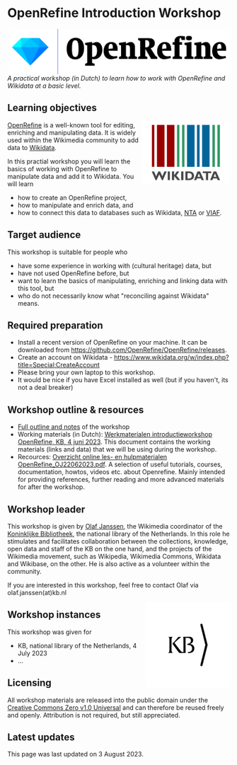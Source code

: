 # OpenRefine Introduction Workshop
<img src="logos/OpenRefine_logo_color.png" width="500" align="right"/>

*A practical workshop (in Dutch) to learn how to work with OpenRefine and Wikidata at a basic level.*

## Learning objectives
<img src="logos/Wikidata-logo-en.svg.png" width="200" align="right"/>

[OpenRefine](https://openrefine.org/) is a well-known tool for editing, enriching and manipulating data. It is widely used within the Wikimedia community to add data to [Wikidata](https://www.wikidata.org/).

In this practial workshop you will learn the basics of working with OpenRefine to manipulate data and add it to Wikidata. You will learn 
* how to create an OpenRefine project,
* how to manipulate and enrich data, and
* how to connect this data to databases such as Wikidata, [NTA](http://data.bibliotheken.nl/doc/dataset/persons) or [VIAF](https://www.viaf.org/).

## Target audience
This workshop is suitable for people who
* have some experience in working with (cultural heritage) data, but
* have not used OpenRefine before, but
* want to learn the basics of manipulating, enriching and linking data with this tool, but 
* who do not necessarily know what "reconciling against Wikidata" means. 

## Required preparation
* Install a recent version of OpenRefine on your machine. It can be downloaded from https://github.com/OpenRefine/OpenRefine/releases. 
* Create an account on Wikidata - https://www.wikidata.org/w/index.php?title=Special:CreateAccount
* Please bring your own laptop to this workshop.
* It would be nice if you have Excel installed as well (but if you haven't, its not a deal breaker)

## Workshop outline & resources
* [Full outline and notes](outline-and-notes.md) of the workshop
* Working materials (in Dutch): [Werkmaterialen introductieworkshop OpenRefine, KB, 4 juni 2023](https://raw.githubusercontent.com/KBNLwikimedia/OpenRefine-Introduction-Workshop/master/Werkmaterialen%20introductieworkshop%20OpenRefine%204%20juli%202023_OJ27062023.pdf). This document contains the working materials (links and data) that we will be using during the workshop.
* Recources: [Overzicht online les- en hulpmaterialen OpenRefine_OJ22062023.pdf](https://raw.githubusercontent.com/KBNLwikimedia/OpenRefine-Introduction-Workshop/master/Overzicht%20online%20les-%20en%20hulpmaterialen%20OpenRefine_OJ22062023.pdf). A selection of useful tutorials, courses, documentation, howtos, videos etc. about Openrefine. Mainly intended for providing references, further reading and more advanced materials for after the workshop.

## Workshop leader
This workshop is given by [Olaf Janssen](https://www.wikidata.org/wiki/User:OlafJanssen), the Wikimedia coordinator of the [Koninklijke Bibliotheek](https://www.kb.nl/over-ons/experts/olaf-janssen), the national library of the Netherlands. In this role he stimulates and facilitates collaboration between the collections, knowledge, open data and staff of the KB on the one hand, and the projects of the Wikimedia movement, such as Wikipedia, Wikimedia Commons, Wikidata and Wikibase, on the other. He is also active as a volunteer within the community.

If you are interested in this workshop, feel free to contact Olaf via olaf.janssen(at)kb.nl 

<img src="logos/android-chrome-192x192.jpg" width="192" align="right"/>

## Workshop instances
This workshop was given for 
* KB, national library of the Netherlands,  4 July 2023 
* ...
 
## Licensing
All workshop materials are released into the public domain under the [Creative Commons Zero v1.0 Universal](LICENSE) and can therefore be reused freely and openly. Attribution is not required, but still appreciated.

## Latest updates
This page was last updated on 3 August 2023.
